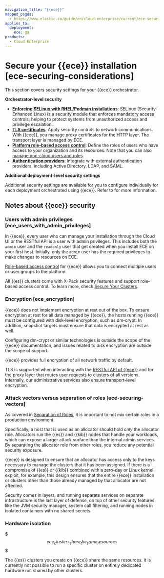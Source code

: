 ```yaml
---
navigation_title: "{{ece}}"
mapped_pages:
  - https://www.elastic.co/guide/en/cloud-enterprise/current/ece-securing-considerations.html
applies_to:
  deployment:
    ece: ga
products:
  - Cloud Enterprise
---
```


# Secure your {{ece}} installation [ece-securing-considerations]

This section covers security settings for your {{ece}} orchestrator.

**Orchestrator-level security**

- [**Enforcing SELinux with RHEL/Podman installations**](secure-your-elastic-cloud-enterprise-installation/migrate-ece-on-podman-hosts-to-selinux-enforce.md): SELinux (Security-Enhanced Linux) is a security module that enforces mandatory access controls, helping to protect systems from unauthorized access and privilege escalation.
- [**TLS certificates**](secure-your-elastic-cloud-enterprise-installation/manage-security-certificates.md): Apply security controls to network communications. With {{ece}}, you manage proxy certificates for the HTTP layer. The transport layer is managed by ECE.
- [**Platform role-based access control**](/deploy-manage/users-roles/cloud-enterprise-orchestrator.md): Define the roles of users who have access to your organization and its resources. Note that you can also [manage non-cloud users and roles](/deploy-manage/users-roles/cluster-or-deployment-auth/defining-roles.md).
- [**Authentication providers**](/deploy-manage/users-roles/cloud-enterprise-orchestrator.md): Integrate with external authentication providers, including Active Directory, LDAP, and SAML.


**Additional deployment-level security settings**

Additional security settings are available for you to configure individually for each deployment orchestrated using {{ece}}. Refer to [](secure-your-cluster-deployment.md) for more information.


## Notes about {{ece}} security

### Users with admin privileges [ece_users_with_admin_privileges] 

In {{ece}}, every user who can manage your installation through the Cloud UI or the RESTful API is a user with admin privileges. This includes both the `admin` user and the `readonly` user that get created when you install ECE on your first host. Initially, only the `admin` user has the required privileges to make changes to resources on ECE.

[Role-based access control](../users-roles/cloud-enterprise-orchestrator/manage-users-roles.md) for {{ece}} allows you to connect multiple users or user groups to the platform.

All {{es}} clusters come with X-Pack security features and support role-based access control. To learn more, check [Secure Your Clusters](../users-roles/cluster-or-deployment-auth.md).


### Encryption [ece_encryption] 

{{ece}} does not implement encryption at rest out of the box. To ensure encryption at rest for all data managed by {{ece}}, the hosts running {{ece}} must be configured with disk-level encryption, such as dm-crypt. In addition, snapshot targets must ensure that data is encrypted at rest as well.

Configuring dm-crypt or similar technologies is outside the scope of the {{ece}} documentation, and issues related to disk encryption are outside the scope of support.

{{ece}} provides full encryption of all network traffic by default.

TLS is supported when interacting with the [RESTful API of {{ece}}](https://www.elastic.co/docs/api/doc/cloud-enterprise/) and for the proxy layer that routes user requests to clusters of all versions. Internally, our administrative services also ensure transport-level encryption.


### Attack vectors versus separation of roles [ece-securing-vectors] 

As covered in [Separation of Roles](../deploy/cloud-enterprise/ece-roles.md), it is important to not mix certain roles in a production environment.

Specifically, a host that is used as an allocator should hold *only* the allocator role. Allocators run the {{es}} and {{kib}} nodes that handle your workloads, which can expose a larger attack surface than the internal admin services. By separating the allocator role from other roles, you reduce any potential security exposure.

{{ece}} is designed to ensure that an allocator has access only to the keys necessary to manage the clusters that it has been assigned. If there is a compromise of {{es}} or {{kib}} combined with a zero-day or Linux kernel exploit, for example, this design ensures that the entire {{ece}} installation or clusters other than those already managed by that allocator are not affected.

Security comes in layers, and running separate services on separate infrastructure is the last layer of defense, on top of other security features like the JVM security manager, system call filtering, and running nodes in isolated containers with no shared secrets.


### Hardware isolation
$$$ece_clusters_share_the_same_resources$$$

The {{es}} clusters you create on {{ece}} share the same resources. It is currently not possible to run a specific cluster on entirely dedicated hardware not shared by other clusters.


